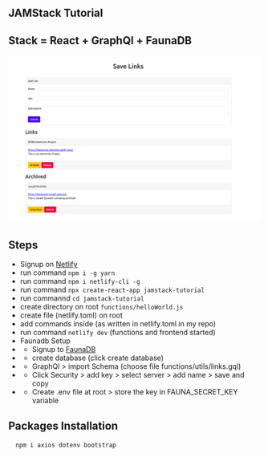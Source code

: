 ## JAMStack Tutorial

## Stack = React + GraphQl + FaunaDB

<img src='./images/home.png'>

## Steps

- Signup on [Netlify](https://www.netlify.com/)
- run command `npm i -g yarn`
- run command `npm i netlify-cli -g`
- run command `npx create-react-app jamstack-tutorial`
- run commannd `cd jamstack-tutorial`
- create directory on root `functions/helloWorld.js`
- create file (netlify.toml) on root
- add commands inside (as written in netlify.toml in my repo)
- run command `netlify dev` (functions and frontend started)
- Faunadb Setup
- - Signup to [FaunaDB](https://fauna.com/)
- - create database (click create database)
- - GraphQl > import Schema (choose file functions/utils/links.gql)
- - Click Security > add key > select server > add name > save and copy
- - Create .env file at root > store the key in FAUNA_SECRET_KEY variable

## Packages Installation

```bash
  npm i axios dotenv bootstrap
```
